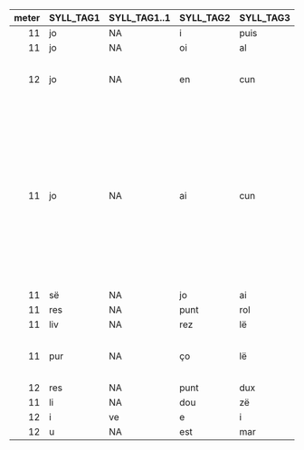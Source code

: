 | meter|SYLL_TAG1 |SYLL_TAG1..1 |SYLL_TAG2 |SYLL_TAG3 |SYLL_TAG4 |SYLL_TAG5 |SYLL_TAG6 |SYLL_TAG7 |SYLL_TAG7..1 |SYLL_TAG8 |SYLL_TAG9 |SYLL_TAG10 |SYLL_TAG11 |SYLL_TAG12 |SYLL_TAG13 | NUM_L| COMMENT|
|-----:|:---------|:------------|:---------|:---------|:---------|:---------|:---------|:---------|:------------|:---------|:---------|:----------|:----------|:----------|:----------|-----:|:-------|
|    11|jo        |NA           |i         |puis      |a         |ler       |mais      |i         |NA           |av        |rai       |gua        |rant       |NA         |NA         |   329||
|    11|jo        |NA           |oi        |al        |cor       |ner       |quë       |guai      |NA           |res       |në        |viv        |rat        |NA         |NA         |  2106||
|    12|jo        |NA           |en        |cun       |quis      |e         |es        |co        |ce           |ë         |va        |les        |is         |lon        |de         |  2329|Pb: the PAM has removed a _l'_ in _Jo l'en_|
|    11|jo        |NA           |ai        |cun       |té        |i         |ad        |mais      |NA           |quë       |sept      |li         |we         |es         |NA         |  2757|Pb with _liwees_: graphic form should indicate li.ˈwe.es, in this case the only way to get a wellformed line is to have a 6épC with _jo ai_ -> _j'ai_|
|    11|së        |NA           |jo        |ai        |pa        |renz      |en        |i         |NA           |ad        |nul       |si         |proz       |NA         |NA         |  2903||
|    11|res       |NA           |punt      |rol       |lant      |jo        |i         |puis      |NA           |a         |ler       |mult       |ben        |NA         |NA         |   254||
|    11|liv       |NA           |rez       |lë        |mei       |jo        |en        |fe        |NA           |rai       |la        |jus        |ti         |ce         |NA         |   498||
|    11|pur       |NA           |ço        |lë        |juz       |jo        |a         |pend      |re           |e         |a         |mu         |rir        |NA         |NA         |  3826|_JO_ is here in 4épC, it does not count|
|    12|res       |NA           |punt      |dux       |nei       |mes       |jo        |i         |NA           |rai       |par       |vost       |rë         |dun        |NA         |   246||
|    11|li        |NA           |dou       |zë        |per       |quë       |jo        |a         |NA           |vei       |ë         |lai        |sét        |NA         |NA         |  2408||
|    12|i         |ve           |e         |i         |vo        |rιë       |quë       |jo        |NA           |a         |vei       |ë          |tant       |chers      |NA         |  2404||
|    12|u         |NA           |est       |mar       |si        |lιë       |quë       |jo        |NA           |a         |vei       |ë          |man        |dét        |NA         |  2768||
